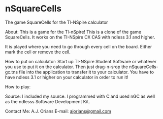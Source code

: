 nSquareCells
==========

The game SquareCells for the TI-NSpire calculator

About:
This is a game for the TI-nSpire!  This is a clone of the game SquareCells.  It works on the TI-NSpire CX CAS with ndless 3.1 and higher.

It is played where you need to go through every cell on the board.  Either mark the cell or remove the cell.

How to put on calculator:
Start up TI-NSpire Student Software or whatever you use to put it on the calculator.  Then just drag-n-srop the nSquareCells-gc.tns file into the application to transfer it to your calculator.  You have to have ndless 3.1 or higher on your calculator in order to run it!

How to play:

Source:
I included my source.  I programmed with C and used nGC as well as the ndlesss Software Development Kit.

Contact Me:
A.J. Orians
E-mail: ajorians@gmail.com
